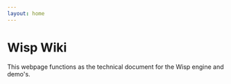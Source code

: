 ```yaml
---
layout: home
---
```


# Wisp Wiki

This webpage functions as the technical document for the Wisp engine and demo's.